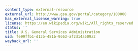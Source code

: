 ```yaml
---
content_type: external-resource
external_url: http://www.gsa.gov/portal/category/100000
has_external_license_warning: true
license: https://en.wikipedia.org/wiki/All_rights_reserved
status: ''
title: U.S. General Services Administration
uid: fe99ffb1-d13b-481b-9663-af2d14a509a2
wayback_url: ''
---
```

